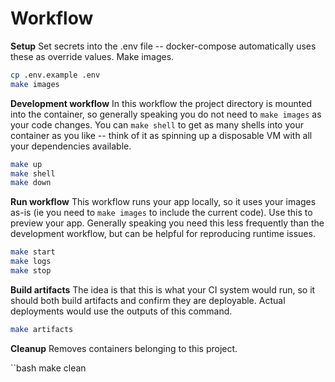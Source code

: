 # Workflow

**Setup** Set secrets into the .env file -- docker-compose automatically uses these as override values.  Make images.

```bash
cp .env.example .env
make images
```

**Development workflow**  In this workflow the project directory is mounted into the container, so generally speaking you do not need to `make images` as your code changes.  You can `make shell` to get as many shells into your container as you like -- think of it as spinning up a disposable VM with all your dependencies available.

```bash
make up
make shell
make down
```

**Run workflow**  This workflow runs your app locally, so it uses your images as-is (ie you need to `make images` to include the current code).  Use this to preview your app.  Generally speaking you need this less frequently than the development workflow, but can be helpful for reproducing runtime issues.

```bash
make start
make logs
make stop
```

**Build artifacts** The idea is that this is what your CI system would run, so it should both build artifacts and confirm they are deployable.  Actual deployments would use the outputs of this command.

```bash
make artifacts
```

**Cleanup** Removes containers belonging to this project.

``bash
make clean
```
